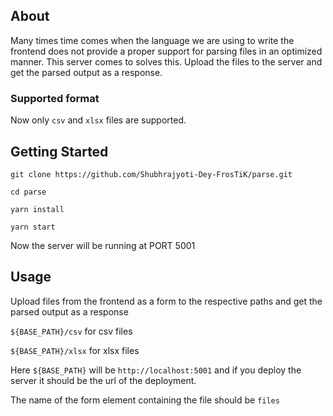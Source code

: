 ## About

Many times time comes when the language we are using to write the frontend does not provide a proper support for parsing files in an optimized manner. This server comes to solves this. Upload the files to the server and get the parsed output as a response.

### Supported format

Now only `csv` and `xlsx` files are supported.

## Getting Started

```
git clone https://github.com/Shubhrajyoti-Dey-FrosTiK/parse.git
```

```
cd parse
```

```
yarn install
```

```
yarn start
```

Now the server will be running at PORT 5001

## Usage

Upload files from the frontend as a form to the respective paths and get the parsed output as a response

`${BASE_PATH}/csv` for csv files

`${BASE_PATH}/xlsx` for xlsx files

Here `${BASE_PATH}` will be `http://localhost:5001` and if you deploy the server it should be the url of the deployment.

The name of the form element containing the file should be `files`
